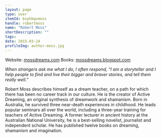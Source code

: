 ```yaml
---
layout: page
type: user
itemId: bcphbqvmoss
handle: robertmoss
name: "Robert Moss"
shortDescription: ""
tags:
date: 2015-03-24
profileImg: author-moss.jpg
---
```


Website: [mossdreams.com](https://mossdreams.com/)
Books: [mossdreams.blogspot.com](http://mossdreams.blogspot.com/2019/02/the-books-for-magical-dreaming.html)

*When strangers ask me what I do, I often respond, “I am a storyteller and I help people to find and live their bigger and braver stories, and tell them really well.”*

Robert Moss describes himself as a dream teacher, on a path for which there has been no career track in our culture. He is the creator of Active Dreaming, an original synthesis of dreamwork and shamanism. Born in Australia, he survived three near-death experiences in childhood. He leads popular seminars all over the world, including a three-year training for teachers of Active Dreaming. A former lecturer in ancient history at the Australian National University, he is a best-selling novelist, journalist and independent scholar. He has published  twelve books on dreaming, shamanism and imagination.